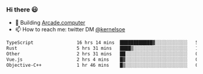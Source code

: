 ### Hi there 😃

- 🔨 Building [Arcade.computer](https://arcade.computer)
- 📫 How to reach me: twitter DM [@kernelsoe](https://twitter.com/kernelsoe)

<!--START_SECTION:waka-->

```txt
TypeScript                16 hrs 14 mins  ████████████▓░░░░░░░░░░░░   50.84 %
Rust                      5 hrs 31 mins   ████▒░░░░░░░░░░░░░░░░░░░░   17.29 %
Other                     2 hrs 31 mins   ██░░░░░░░░░░░░░░░░░░░░░░░   07.93 %
Vue.js                    2 hrs 4 mins    █▓░░░░░░░░░░░░░░░░░░░░░░░   06.50 %
Objective-C++             1 hr 46 mins    █▒░░░░░░░░░░░░░░░░░░░░░░░   05.54 %
```

<!--END_SECTION:waka-->
